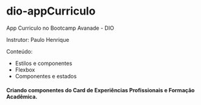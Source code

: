 # dio-appCurriculo
App Curriculo no Bootcamp Avanade - DIO   

Instrutor: Paulo Henrique

Conteúdo:

- Estilos e componentes
- Flexbox
- Componentes e estados


#### Criando componentes do Card de Experiências Profissionais e Formação Acadêmica. 


